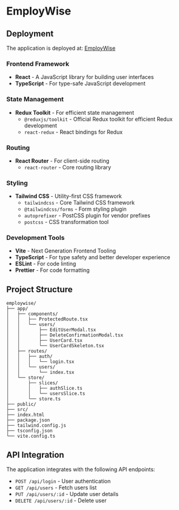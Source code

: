 # EmployWise

## Deployment

The application is deployed at:
[EmployWise](https://mydomain.vercel.app)

### Frontend Framework

- **React** - A JavaScript library for building user interfaces
- **TypeScript** - For type-safe JavaScript development

### State Management

- **Redux Toolkit** - For efficient state management
  - `@reduxjs/toolkit` - Official Redux toolkit for efficient Redux development
  - `react-redux` - React bindings for Redux

### Routing

- **React Router** - For client-side routing
  - `react-router` - Core routing library

### Styling

- **Tailwind CSS** - Utility-first CSS framework
  - `tailwindcss` - Core Tailwind CSS framework
  - `@tailwindcss/forms` - Form styling plugin
  - `autoprefixer` - PostCSS plugin for vendor prefixes
  - `postcss` - CSS transformation tool

### Development Tools

- **Vite** - Next Generation Frontend Tooling
- **TypeScript** - For type safety and better developer experience
- **ESLint** - For code linting
- **Prettier** - For code formatting

## Project Structure

```
employwise/
├── app/
│   ├── components/
│   │   ├── ProtectedRoute.tsx
│   │   └── users/
│   │       ├── EditUserModal.tsx
│   │       ├── DeleteConfirmationModal.tsx
│   │       ├── UserCard.tsx
│   │       └── UserCardSkeleton.tsx
│   ├── routes/
│   │   ├── auth/
│   │   │   └── login.tsx
│   │   └── users/
│   │       └── index.tsx
│   └── store/
│       ├── slices/
│       │   ├── authSlice.ts
│       │   └── usersSlice.ts
│       └── store.ts
├── public/
├── src/
├── index.html
├── package.json
├── tailwind.config.js
├── tsconfig.json
└── vite.config.ts
```

## API Integration

The application integrates with the following API endpoints:

- `POST /api/login` - User authentication
- `GET /api/users` - Fetch users list
- `PUT /api/users/:id` - Update user details
- `DELETE /api/users/:id` - Delete user


<!-- step 1 extract the zip file: then -->
<!-- to run the project type : npm run dev -->

<!-- step 2 : if not running:
extract the zip file 
type: npm i on terminal
type: npm run dev -->

<!-- email: eve.holt@reqres.in
password: cityslicka -->
